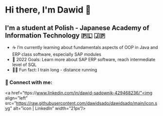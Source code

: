 # Hi there, I'm Dawid 👋 
  
## I'm a student at Polish - Japanese Academy of Information Technology 🇵🇱 🇯🇵

- ☕ I’m currently learning about fundamentals aspects of OOP in Java and ERP class software, especially SAP modules
- 💫 2022 Goals: Learn more about SAP ERP software, reach intermediate level of SQL
- 🏃‍♂️ Fun fact: I train long - distance running

###  🤝 Connect with me:

<a href="ttps://www.linkedin.com/in/dawid-sadownik-429468236/"<img align=”left” src=”https://raw.githubusercontent.com/dawidsado/dawidsado/main/icon.svg" alt=”icon | LinkedIn” width=”21px”/></a>


